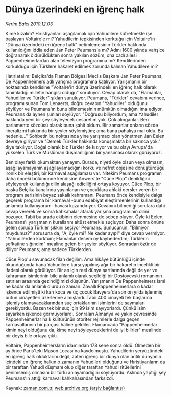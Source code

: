 # Dünya üzerindeki  en iğrenç halk

*Kerim Balcı 2010.12.03*

<td class="columnist-detail">
<p>Kime kızalım? Hıristiyanları aşağılamak için Yahudilere küfretmekle işe başlayan Voltaire'e mi? Yahudilerin tepkisinden korktuğu için Voltaire'in "Dünya üzerindeki en iğrenç halk" betimlemesinin Türkler hakkında kullanıldığını iddia eden Jan Peter Peumans'a mı? Adını 1600 yılında vahşice doğranarak öldürüldükten sonra yakılan sözüm, ona cadı ailesi Pappenheimerlardan alan televizyon programına mı? Kendilerinden korkulduğu için Türklere hakaret edilmek zorunda kalınan Yahudilere mi?</p>
<p><p>Hatırlatalım: Belçika'da Flaman Bölgesi Meclis Başkanı Jan Peter Peumans, De Pappenheimers adlı yarışma programına katılıyor. Yarışmanın bir noktasında kendisine "Voltaire'in dünya üzerindeki en iğrenç halk olarak tanımladığı milletin hangisi olduğu" soruluyor. Cevap olarak da, "Flamanlar, Yahudiler ve Türkler" şıkları sunuluyor. Peumans, "Türkler" cevabını verince, programı sunan Tom Lenaerts, doğru cevabın "Yahudiler" olduğunu söylüyor ve Peumans'ın bunu bilmemesinin mümkün olmadığını ima ediyor. Peumans da aynen şunları söylüyor: "Doğrusu biliyordum; ama Yahudiler hakkında yeni bir şey söyleyecek cesaretim yok. Çok alınganlar. Ben parlamento sözcüsü olarak buna şahit oldum. Bir zamanlar onların sözde liberalizmi hakkında bir şeyler söylemiştim; ama bana pahalıya mal oldu. Bu nedenle..." Sohbetin bu noktasında yine yarışmacı olan yönetmen Jan Eelen devreye giriyor ve "Demek Türkler hakkında konuşmakta bir sakınca yok." diye takılıyor. Doğal olarak biz Türkler de kızıyor ve bu olayı Avrupa'da yükselen Türk ve Müslüman düşmanlığının bir yansıması olarak görüyoruz.
<p>Ben olayı farklı okumaktan yanayım. Burada, niyeti öyle olsun veya olmasın, aşağılayamayanın aşağılayamadığını korku ve nefret objesine dönüştürdüğü ironik bir eleştiri; bir karnaval aşağılaması var. Nitekim Peumans programın daha önceki bölümünde kendisine Anwers'te "Cüce Plop" denildiğini söyleyerek kullandığı dilin alaşağı ediciliğini ortaya koyuyor. Cüce Plop, bir başka Belçika kanalında yayınlanan ve çocuklara ahlaki dersler veren bir program serisinin beyaz sakallı kahramanı. Peumans önce kendisiyle dalga geçerek programa bir karnaval -bunu edebiyat eleştirmenlerinin kullandığı anlamda kullanıyorum- havası kazandırıyor. Cevabını bilmediği sorulara dahi cevap vererek ve sonra kahkahalar atarak yarışma programının dilini bozuyor. Tabii bu arada ekibinin elenmesine de sebep oluyor. Öyle ki Eelen, Peumans'ı yarışmanın kurallarını altüst etmekle suçluyor. Daha sonra önüne gelen soruda Türkler şıkkını seçiyor Peumans. Sunucunun, "Bilmiyor muydunuz?" sorusuna da, "A, öyle mi? Ne kadar ayıp!" diye cevap vermiyor. "Yahudilerden korktum; Flamanlar desem oy kaybederdim; Türklerin şefkatine sığındım" mealine gelen bir şeyler söylüyor. Sonradan özür de diliyor Peumans; ama sadece Türklerden.
<p>Cüce Plop'u savunacak filan değilim. Ama hikâye bütünlüğü içinde okunduğunda bana Yahudilere karşı yapılmış ağır bir hakaretin incelikli bir ifadesi olarak görülüyor. Bir an için reel dünya şartlarında değil de yer ve kahraman isimlerinin bile anlamlı olarak seçildiği bir Dostoyevski romanının satırları arasında gezindiğimizi düşünün. Yarışmanın De Pappenheimers ismi ne kadar da anlamlı olurdu o zaman. Zavallı Pappenheimerlara o kadar işkence edilmişti ki karı koca ve üç çocuk Bavyera'da son on yılda işlenmiş bütün cinayetleri üzerlerine almışlardı. Tabii 400 cinayeti tek başlarına işlemiş olamayacaklarından suç ortaklarının isimlerini de saymaları gerekiyordu. Bazen tek bir suç için 99 isim sayıyorlardı. Çünkü isim sayarken işkence görmüyorlardı. Sonraları Almanya ve yakın çevresinde Pappenheimerlar halk kültürünün otoriter rejimlerle dalga geçen karnavallarının bir parçası haline geldiler. Flamancada "Pappenheimerlar kimin neyi olduğunu da, kime neyi söyleyeceklerini de iyi bilirler" mealinde bir deyiş bile ortaya çıktı.
<p>Voltaire, Pappenheimersların idamından 178 sene sonra öldü. Ölmeden bir ay önce Paris'teki Mason Locası'na kaydolmuştu. Yahudilerin yeryüzündeki en iğrenç halk olduklarını değil, zaten iğrenç bir dünya olan antik dünyanın içindeki en iğrenç halkın o zamanın Yahudileri olduğunu ve Hıristiyanların da bir taraftan Yahudi düşmanı olup diğer taraftan Yahudi ritüellerini benimsemiş olmasını bir türlü anlayamadığını söylüyordu. Aslında yaptığı şey Peumans'ın attığı karnaval kahkahasından farksızdı. </p>
<a href="http://web.archive.org/web/20101207075421/mailto:k.balci@zaman.com.tr">
</a></p></p></p></p></td>

Kaynak: [zaman.com.tr](http://zaman.com.tr/yazar.do?yazino=1060216), [web.archive.org (arşiv bağlantısı)](http://web.archive.org/web/20101207075421/http://www.zaman.com.tr:80/yazar.do?yazino=1060216)
